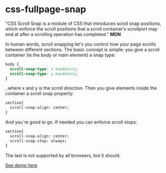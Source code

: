 # css-fullpage-snap

"CSS Scroll Snap is a module of CSS that introduces scroll snap positions, which enforce the scroll positions that a scroll container’s scrollport may end at after a scrolling operation has completed."
**MDN**

In human words, scroll snapping let's you control how your page scrolls between different sections. The basic concept is simple: you give a scroll container (ie the body or main element) a snap type: 

```css
body {
  scroll-snap-type: x mandatory;
  scroll-snap-type: y mandatory;
}
```
..where x and y is the scroll direction. Then you give elements inside the container a scroll snap property:
```html
section{
  scroll-snap-align: center;
}
```

And you´re good to go. If needed you can enforce scroll stops:
```html
section{
  scroll-snap-align: center;
  scroll-snap-stop: always;
}
```
The last is not supported by all browsers, but it should.

<a href="https://simmoe.github.io/css-fullpage-snap/">See demo here</a>
